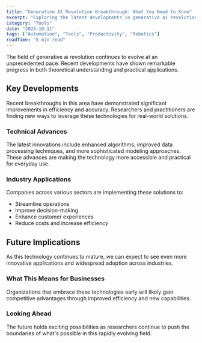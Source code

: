 ```yaml
---
title: "Generative AI Revolution Breakthrough: What You Need to Know"
excerpt: "Exploring the latest developments in generative ai revolution and their implications for the future of artificial intelligence and automation."
category: "Tools"
date: "2025-10-11"
tags: ["Automation", "Tools", "Productivity", "Robotics"]
readTime: "5 min read"
---
```


The field of generative ai revolution continues to evolve at an unprecedented pace. Recent developments have shown remarkable progress in both theoretical understanding and practical applications.

## Key Developments

Recent breakthroughs in this area have demonstrated significant improvements in efficiency and accuracy. Researchers and practitioners are finding new ways to leverage these technologies for real-world solutions.

### Technical Advances

The latest innovations include enhanced algorithms, improved data processing techniques, and more sophisticated modeling approaches. These advances are making the technology more accessible and practical for everyday use.

### Industry Applications

Companies across various sectors are implementing these solutions to:
- Streamline operations
- Improve decision-making
- Enhance customer experiences
- Reduce costs and increase efficiency

## Future Implications

As this technology continues to mature, we can expect to see even more innovative applications and widespread adoption across industries.

### What This Means for Businesses

Organizations that embrace these technologies early will likely gain competitive advantages through improved efficiency and new capabilities.

### Looking Ahead

The future holds exciting possibilities as researchers continue to push the boundaries of what's possible in this rapidly evolving field.